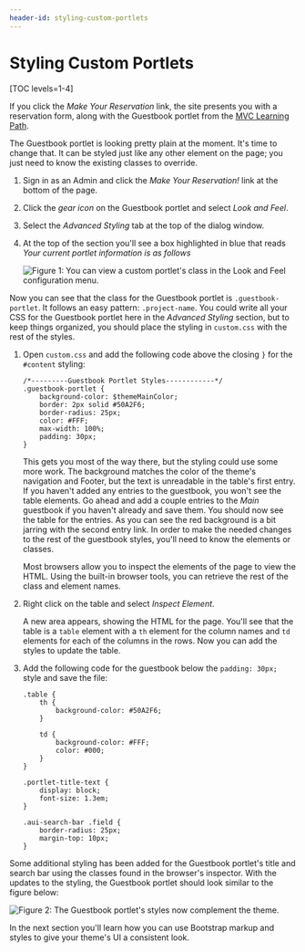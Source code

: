 ```yaml
---
header-id: styling-custom-portlets
---
```


# Styling Custom Portlets

[TOC levels=1-4]

If you click the *Make Your Reservation* link, the site presents you with a
reservation form, along with the Guestbook portlet from the 
[MVC Learning Path](/docs/6-2/tutorials/-/knowledge_base/t/writing-a-liferay-mvc-application). 

The Guestbook portlet is looking pretty plain at the moment. It's time to change
that. It can be styled just like any other element on the page; you just need to
know the existing classes to override.

1.  Sign in as an Admin and click the *Make Your Reservation!* link at the bottom
    of the page.

2.  Click the *gear icon* on the Guestbook portlet and select *Look and Feel*.

3.  Select the *Advanced Styling* tab at the top of the dialog window.

4.  At the top of the section you'll see a box highlighted in blue that reads
    *Your current portlet information is as follows*

    ![Figure 1: You can view a custom portlet's class in the *Look and Feel* configuration menu.](../../../images/current-portlet-info.png)

Now you can see that the class for the Guestbook portlet is
`.guestbook-portlet`. It follows an easy pattern: `.project-name`. You could
write all your CSS for the Guestbook portlet here in the *Advanced Styling*
section, but to keep things organized, you should place the styling in
`custom.css` with the rest of the styles.

1.  Open `custom.css` and add the following code above the closing `}` for the
    `#content` styling:

        /*---------Guestbook Portlet Styles------------*/
        .guestbook-portlet {
            background-color: $themeMainColor;
            border: 2px solid #50A2F6;
            border-radius: 25px;
            color: #FFF;
            max-width: 100%;
            padding: 30px;
        }

    This gets you most of the way there, but the styling could use some more
    work. The background matches the color of the theme's navigation and Footer,
    but the text is unreadable in the table's first entry. If you haven't
    added any entries to the guestbook, you won't see the table elements. Go
    ahead and add a couple entries to the *Main* guestbook if you haven't
    already and save them. You should now see the table for the entries. As you
    can see the red background is a bit jarring with the second entry link. In
    order to make the needed changes to the rest of the guestbook styles, you'll
    need to know the elements or classes.

    Most browsers allow you to inspect the elements of the page to view the
    HTML. Using the built-in browser tools, you can retrieve the rest of the
    class and element names.

2. Right click on the table and select *Inspect Element*.

    A new area appears, showing the HTML for the page. You'll see that the table
    is a `table` element with a `th` element for the column names and `td`
    elements for each of the columns in the rows. Now you can add the styles to
    update the table.

3.  Add the following code for the guestbook below the `padding: 30px;` style and
    save the file:

        .table {
            th {
                background-color: #50A2F6;
            }

            td {
                background-color: #FFF;
                color: #000;
            }
        }

        .portlet-title-text {
            display: block;
            font-size: 1.3em;
        }

        .aui-search-bar .field {
            border-radius: 25px;
            margin-top: 10px;
        }

Some additional styling has been added for the Guestbook portlet's title and
search bar using the classes found in the browser's inspector. With the updates
to the styling, the Guestbook portlet should look similar to the figure below:

![Figure 2: The Guestbook portlet's styles now complement the theme.](../../../images/guestbook-portlet-fin.png)

In the next section you'll learn how you can use Bootstrap markup and styles to
give your theme's UI a consistent look.
